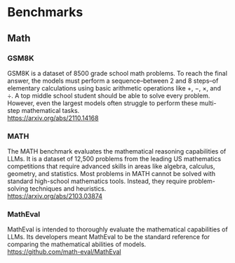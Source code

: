 # Benchmarks

## Math

### GSM8K
GSM8K is a dataset of 8500 grade school math problems. To reach the final answer, the models must perform a sequence–between 2 and 8 steps–of elementary calculations using basic arithmetic operations like +, −, ×, and ÷. A top middle school student should be able to solve every problem. However, even the largest models often struggle to perform these multi-step mathematical tasks.  
https://arxiv.org/abs/2110.14168

### MATH
The MATH benchmark evaluates the mathematical reasoning capabilities of LLMs. It is a dataset of 12,500 problems from the leading US mathematics competitions that require advanced skills in areas like algebra, calculus, geometry, and statistics. Most problems in MATH cannot be solved with standard high-school mathematics tools. Instead, they require problem-solving techniques and heuristics.  
https://arxiv.org/abs/2103.03874

### MathEval
MathEval is intended to thoroughly evaluate the mathematical capabilities of LLMs. Its developers meant MathEval to be the standard reference for comparing the mathematical abilities of models.  
https://github.com/math-eval/MathEval